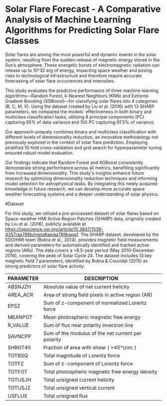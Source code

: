 # Solar Flare Forecast - A Comparative Analysis of Machine Learning Algorithms for Predicting Solar Flare Classes 

Solar flares are among the most powerful and dynamic events in the solar system, resulting from the sudden release of magnetic energy stored in the Sun’s atmosphere. These energetic bursts of electromagnetic radiation can release up to 10^32 erg of energy, impacting space weather and posing risks to technological infrastructure and therefore require accurate forecasting of solar flare occurrences and intensities.

This study evaluates the predictive performance of three machine learning algorithms—Random Forest, k-Nearest Neighbors (KNN) and Extreme Gradient Boosting (XGBoost)—for classifying solar flares into 4 categories (B, C, M, X). Using the dataset created by Liu et al. (2016) with 13 SHARP parameters, we compared the models' effectiveness in both binary and multiclass classification tasks, utilizing 8 principal components (PC) capturing 95% of data variance and 100 PC capturing 97.5% of variance.

Our approach uniquely combines binary and multiclass classification with different levels of dimensionality reduction, an innovative methodology not previously explored in the context of solar flare prediction. Employing stratified 10-fold cross-validation and grid search for hyperparameter tuning ensured robust model evaluation.

Our findings indicate that Random Forest and XGBoost consistently demonstrate strong performance across all metrics, benefiting significantly from increased dimensionality. This study's insights enhance future research by optimizing dimensionality reduction techniques and informing model selection for astrophysical tasks. By integrating this newly acquired knowledge in future research, we can develop more accurate space weather forecasting systems and a deeper understanding of solar physics.


#Dataset

For this study, we utilized a pre-processed dataset of solar flares based on Space-weather HMI Active Region Patches (SHARP) data, originally created by Liu et al. (2016), publicly available at https://iopscience.iop.org/article/10.3847/1538-4357/aa789b/meta#apjaa789bapp1. The SHARP dataset, developed by the SDO/HMI team (Bobra et al., 2014), provides magnetic field measurements and derived parameters for automatically identified and tracked active regions (ARs). The data covers a ~6.5-year period (May 2010–December 2016), covering the peak of Solar Cycle 24. The dataset includes 13 key magnetic field 7 parameters, identified by Bobra & Couvidat (2015) as strong predictors of solar flare activity.

| **PARAMETER** | **DESCRIPTION** |
|---------------|-----------------|
| ABSNJZH       | Absolute value of net current helicity |
| AREA_ACR      | Area of strong field pixels in active region (AR) |
| EPSZ          | Sum of z-component of normalized Lorentz force |
| MEANPOT       | Mean photospheric magnetic free energy |
| R_VALUE       | Sum of flux near polarity inversion line |
| SAVNCPP       | Sum of the modulus of the net current per polarity |
| SHRGT45       | Fraction of area with shear \( >45^\circ \) |
| TOTBSQ        | Total magnitude of Lorentz force |
| TOTFZ         | Sum of z-component of Lorentz force |
| TOTFOT        | Total photospheric magnetic free energy density |
| TOTUSJH       | Total unsigned current helicity |
| TOTUSJZ       | Total unsigned vertical current |
| USFLUX        | Total unsigned flux |
